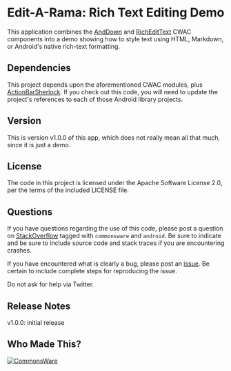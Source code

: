 Edit-A-Rama: Rich Text Editing Demo
===================================

This application combines the [AndDown](https://github.com/commonsguy/cwac-anddown)
and [RichEditText](https://github.com/commonsguy/cwac-richedit) CWAC
components into a demo showing how to style text using HTML, Markdown,
or Android's native rich-text formatting.

Dependencies
------------
This project depends upon the aforementioned CWAC modules, plus
[ActionBarSherlock](http://actionbarsherlock.com). If you check out this
code, you will need to update the project's references to each of those
Android library projects.

Version
-------
This is version v1.0.0 of this app, which does not really mean all that
much, since it is just a demo.

License
-------
The code in this project is licensed under the Apache
Software License 2.0, per the terms of the included LICENSE
file.

Questions
---------
If you have questions regarding the use of this code, please post a question
on [StackOverflow](http://stackoverflow.com/questions/ask) tagged with `commonsware`
and `android`. Be sure to indicate and be sure to include source code 
and stack traces if you are encountering crashes.

If you have encountered what is clearly a bug, please post an [issue](https://github.com/commonsguy/cwac-anddown/issues). Be certain to include complete steps
for reproducing the issue.

Do not ask for help via Twitter.

Release Notes
-------------
v1.0.0: initial release

Who Made This?
--------------
<a href="http://commonsware.com">![CommonsWare](http://commonsware.com/images/logo.png)</a>

